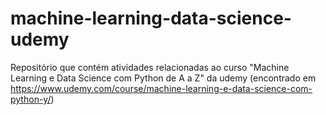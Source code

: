 # machine-learning-data-science-udemy
Repositório que contém atividades relacionadas ao curso "Machine Learning e Data Science com Python de A a Z" da udemy (encontrado em https://www.udemy.com/course/machine-learning-e-data-science-com-python-y/)
